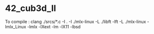# 42_cub3d_II

To compile : clang ./srcs/*.c -I . -I ./mlx-linux -L ./libft -lft -L ./mlx-linux -lmlx_Linux -lmlx -lXext -lm -lX11 -lbsd

